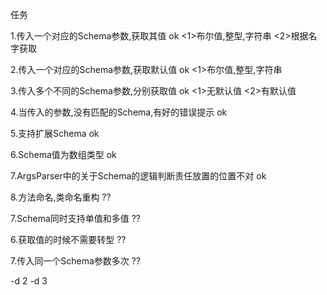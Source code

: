 任务

1.传入一个对应的Schema参数,获取其值 ok
<1>布尔值,整型,字符串
<2>根据名字获取

2.传入一个对应的Schema参数,获取默认值 ok
<1>布尔值,整型,字符串

3.传入多个不同的Schema参数,分别获取值 ok
<1>无默认值
<2>有默认值

4.当传入的参数,没有匹配的Schema,有好的错误提示 ok

5.支持扩展Schema ok

6.Schema值为数组类型 ok

7.ArgsParser中的关于Schema的逻辑判断责任放置的位置不对  ok

8.方法命名,类命名重构 ??

7.Schema同时支持单值和多值 ??

6.获取值的时候不需要转型  ??

7.传入同一个Schema参数多次 ??

-d 2 -d 3






